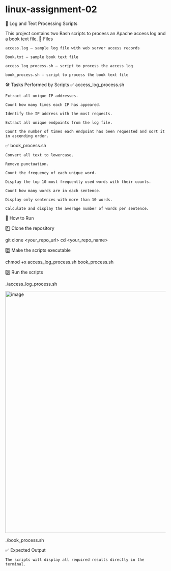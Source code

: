 # linux-assignment-02

📄 Log and Text Processing Scripts

This project contains two Bash scripts to process an Apache access log and a book text file.
📂 Files

    access.log – sample log file with web server access records

    Book.txt – sample book text file

    access_log_process.sh – script to process the access log

    book_process.sh – script to process the book text file

🛠 Tasks Performed by Scripts
✅ access_log_process.sh

    Extract all unique IP addresses.

    Count how many times each IP has appeared.

    Identify the IP address with the most requests.

    Extract all unique endpoints from the log file.

    Count the number of times each endpoint has been requested and sort it in ascending order.

✅ book_process.sh

    Convert all text to lowercase.

    Remove punctuation.

    Count the frequency of each unique word.

    Display the top 10 most frequently used words with their counts.

    Count how many words are in each sentence.

    Display only sentences with more than 10 words.

    Calculate and display the average number of words per sentence.

🚀 How to Run

1️⃣ Clone the repository

git clone <your_repo_url>
cd <your_repo_name>

2️⃣ Make the scripts executable

chmod +x access_log_process.sh book_process.sh

3️⃣ Run the scripts

./access_log_process.sh

<img width="1033" height="760" alt="image" src="https://github.com/user-attachments/assets/835fb242-7447-48d5-ae88-c7ca71cfe848" />

./book_process.sh

✅ Expected Output

    The scripts will display all required results directly in the terminal.
